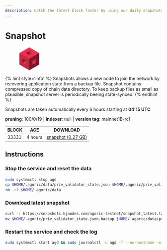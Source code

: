 ```yaml
---
description: Catch the latest block faster by using our daily snapshots.
---
```


# Snapshot

<figure><img src="https://raw.githubusercontent.com/kj89/cosmos-images/main/logos/agoric.png" alt=""><figcaption></figcaption></figure>

{% hint style='info' %}
Snapshots allows a new node to join the network by recovering application state from a backup file. 
Snapshot contains compressed copy of chain data directory. To keep backup files as small as plausible, 
snapshot server is periodically beeing state-synced.
{% endhint %}

Snapshots are taken automatically every 6 hours starting at **04:15 UTC**

**pruning**: 100/0/19 | **indexer**: null | **version tag**: mainnet1B-rc1

| BLOCK             | AGE             | DOWNLOAD                                                                                            |
| ----------------- | --------------- | --------------------------------------------------------------------------------------------------- |
| 33331 | 4 hours | [snapshot (0.27 GB)](https://snapshots.kjnodes.com/agoric-testnet/snapshot\_latest.tar.lz4) |

## Instructions

### Stop the service and reset the data

```bash
sudo systemctl stop agd
cp $HOME/.agoric/data/priv_validator_state.json $HOME/.agoric/priv_validator_state.json.backup
rm -rf $HOME/.agoric/data
```

### Download latest snapshot

```bash
curl -L https://snapshots.kjnodes.com/agoric-testnet/snapshot_latest.tar.lz4 | tar -Ilz4 -xf - -C $HOME/.agoric
mv $HOME/.agoric/priv_validator_state.json.backup $HOME/.agoric/data/priv_validator_state.json
```

### Restart the service and check the log

```bash
sudo systemctl start agd && sudo journalctl -u agd -f --no-hostname -o cat
```
